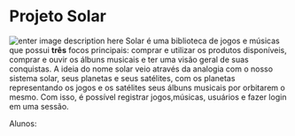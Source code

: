 # Projeto Solar 
![enter image description here](https://www.infoescola.com/wp-content/uploads/2020/01/planetas-sistema-solar-577527586.jpg)
Solar é uma biblioteca de jogos e músicas que possui **três** focos principais: comprar e utilizar os produtos disponíveis, comprar e ouvir os álbuns musicais e ter uma visão geral de suas conquistas. A ideia do nome solar veio através da analogia com o nosso sistema solar, seus planetas e seus satélites, com os planetas representando os jogos e os satélites seus álbuns musicais por orbitarem o mesmo. Com isso, é possível registrar jogos,músicas, usuários e fazer login em uma sessão.

Alunos:
